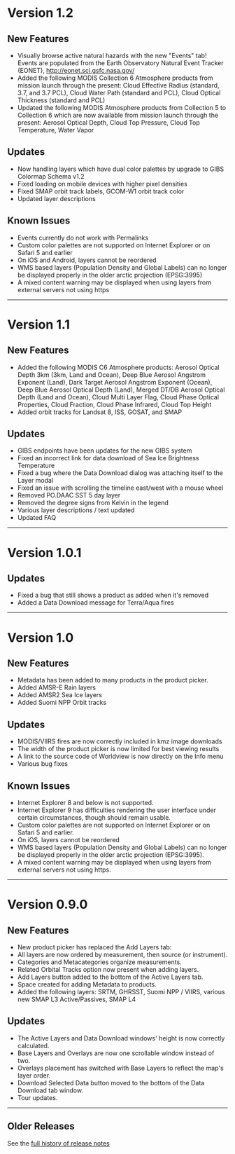 <input type="hidden" autofocus>

# Version 1.2

## New Features

* Visually browse active natural hazards with the new "Events" tab!  Events are populated from the Earth Observatory Natural Event Tracker (EONET), http://eonet.sci.gsfc.nasa.gov/
* Added the following MODIS Collection 6 Atmosphere products from mission launch through the present: Cloud Effective Radius (standard, 3.7, and 3.7 PCL), Cloud Water Path (standard and PCL), Cloud Optical Thickness (standard and PCL)
* Updated the following MODIS Atmosphere products from Collection 5 to Collection 6 which are now available from mission launch through the present: Aerosol Optical Depth, Cloud Top Pressure, Cloud Top Temperature, Water Vapor


## Updates

* Now handling layers which have dual color palettes by upgrade to GIBS Colormap Schema v1.2
* Fixed loading on mobile devices with higher pixel densities
* Fixed SMAP orbit track labels, GCOM-W1 orbit track color
* Updated layer descriptions



## Known Issues
* Events currently do not work with Permalinks
* Custom color palettes are not supported on Internet Explorer or on Safari 5
  and earlier
* On iOS and Android, layers cannot be reordered
* WMS based layers (Population Density and Global Labels) can no longer be
  displayed properly in the older arctic projection (EPSG:3995)
* A mixed content warning may be displayed when using layers from external
  servers not using https

---

# Version 1.1

## New Features

* Added the following MODIS C6 Atmosphere products: Aerosol Optical Depth 3km (3km, Land and Ocean), Deep Blue Aerosol Angstrom Exponent (Land), Dark Target Aerosol Angstrom Exponent (Ocean), Deep Blue Aerosol Optical Depth (Land), Merged DT/DB Aerosol Optical Depth (Land and Ocean), Cloud Multi Layer Flag, Cloud Phase Optical Properties, Cloud Fraction, Cloud Phase Infrared, Cloud Top Height
* Added orbit tracks for Landsat 8, ISS, GOSAT, and SMAP

## Updates

* GIBS endpoints have been updates for the new GIBS system
* Fixed an incorrect link for data download of Sea Ice Brightness Temperature
* Fixed a bug where the Data Download dialog was attaching itself to the Layer modal
* Fixed an issue with scrolling the timeline east/west with a mouse wheel
* Removed PO.DAAC SST 5 day layer
* Removed the degree signs from Kelvin in the legend
* Various layer descriptions / text updated
* Updated FAQ

---

# Version 1.0.1

## Updates

* Fixed a bug that still shows a product as added when it's removed
* Added a Data Download message for Terra/Aqua fires

---

# Version 1.0

## New Features

* Metadata has been added to many products in the product picker.
* Added AMSR-E Rain layers
* Added AMSR2 Sea Ice layers
* Added Suomi NPP Orbit tracks

## Updates

* MODIS/VIIRS fires are now correctly included in kmz image downloads
* The width of the product picker is now limited for best viewing results
* A link to the source code of Worldview is now directly on the Info menu
* Various bug fixes

## Known Issues

* Internet Explorer 8 and below is not supported.
* Internet Explorer 9 has difficulties rendering the user interface under
  certain circumstances, though should remain usable.
* Custom color palettes are not supported on Internet Explorer or on Safari 5
  and earlier.
* On iOS, layers cannot be reordered
* WMS based layers (Population Density and Global Labels) can no longer be
  displayed properly in the older arctic projection (EPSG:3995).
* A mixed content warning may be displayed when using layers from external
  servers not using https.

---

# Version 0.9.0

## New Features

* New product picker has replaced the Add Layers tab:
* All layers are now ordered by measurement, then source (or instrument).
* Categories and Metacategories organize measurements.
* Related Orbital Tracks option now present when adding layers.
* Add Layers button added to the bottom of the Active Layers tab.
* Space created for adding Metadata to products.
* Added the following layers: SRTM, GHRSST, Suomi NPP / VIIRS, various new SMAP L3 Active/Passives, SMAP L4


## Updates

* The Active Layers and Data Download windows' height is now correctly calculated.
* Base Layers and Overlays are now one scrollable window instead of two.
* Overlays placement has switched with Base Layers to reflect the map's layer order.
* Download Selected Data button moved to the bottom of the Data Download tab window.
* Tour updates.

---

## Older Releases

See the <a href='https://github.com/nasa-gibs/worldview/releases' target='_blank'>
full history of release notes</a>
